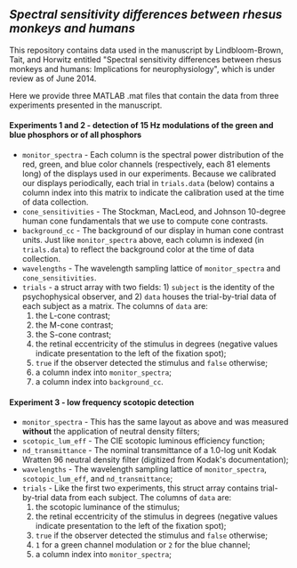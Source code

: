 ## *Spectral sensitivity differences between rhesus monkeys and humans*
This repository contains data used in the manuscript by Lindbloom-Brown, Tait,
and Horwitz entitled "Spectral sensitivity differences between rhesus monkeys
and humans: Implications for neurophysiology", which is under review as of June
2014.

Here we provide three MATLAB .mat files that contain the data from three
experiments presented in the manuscript.

#### Experiments 1 and 2 - detection of 15 Hz modulations of the green and blue phosphors or of all phosphors
* `monitor_spectra` - Each column is the spectral power distribution of the red,
  green, and blue color channels (respectively, each 81 elements long) of the
  displays used in our experiments. Because we calibrated our displays
  periodically, each trial in `trials.data` (below) contains a column index into
  this matrix to indicate the calibration used at the time of data collection.
* `cone_sensitivities` - The Stockman, MacLeod, and Johnson 10-degree human cone
  fundamentals that we use to compute cone contrasts.
* `background_cc` - The background of our display in human cone contrast units.
  Just like `monitor_spectra` above, each column is indexed (in `trials.data`) to
  reflect the background color at the time of data collection.
* `wavelengths` - The wavelength sampling lattice of `monitor_spectra` and `cone_sensitivities`.
* `trials` - a struct array with two fields: 1) `subject` is the identity of the
  psychophysical observer, and 2) `data` houses the trial-by-trial data of each
  subject as a matrix. The columns of `data` are:
  1. the L-cone contrast;
  2. the M-cone contrast;
  3. the S-cone contrast;
  4. the retinal eccentricity of the stimulus in degrees (negative values
     indicate presentation to the left of the fixation spot);
  4. `true` if the observer detected the stimulus and `false` otherwise;
  5. a column index into `monitor_spectra`;
  6. a column index into `background_cc`.

#### Experiment 3 - low frequency scotopic detection
* `monitor_spectra` - This has the same layout as above and was measured
  **without** the application of neutral density filters;
* `scotopic_lum_eff` - The CIE scotopic luminous efficiency function;
* `nd_transmittance` - The nominal transmittance of a 1.0-log unit Kodak Wratten
  96 neutral density filter (digitized from Kodak's documentation);
* `wavelengths` - The wavelength sampling lattice of `monitor_spectra`,
  `scotopic_lum_eff`, and `nd_transmittance`;
* `trials` - Like the first two experiments, this struct array contains
  trial-by-trial data from each subject. The columns of `data` are:
  1. the scotopic luminance of the stimulus;
  2. the retinal eccentricity of the stimulus in degrees (negative values
     indicate presentation to the left of the fixation spot);
  3. `true` if the observer detected the stimulus and `false` otherwise;
  4. `1` for a green channel modulation or `2` for the blue channel;
  5. a column index into `monitor_spectra`;

